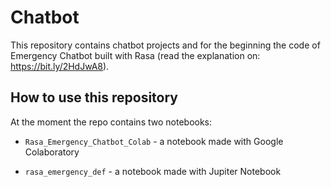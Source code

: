 # Chatbot

This repository contains chatbot projects and for the beginning the code of Emergency Chatbot built with Rasa (read the explanation on: https://bit.ly/2HdJwA8).

## How to use this repository

At the moment the repo contains two notebooks:

- `Rasa_Emergency_Chatbot_Colab` - a notebook made with Google Colaboratory 

- `rasa_emergency_def` - a notebook made with Jupiter Notebook

